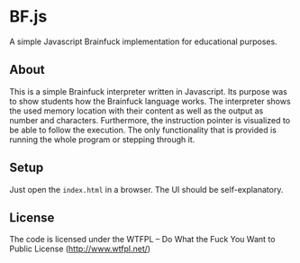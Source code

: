 # BF.js

A simple Javascript Brainfuck implementation for educational purposes. 

## About

This is a simple Brainfuck interpreter written in Javascript. 
Its purpose was to show students how the Brainfuck language works. 
The interpreter shows the used memory location with their content as well as the output as number and characters. 
Furthermore, the instruction pointer is visualized to be able to follow the execution. The only functionality that is provided is running the whole program or stepping through it.

## Setup

Just open the `index.html` in a browser. The UI should be self-explanatory. 

## License

The code is licensed under the WTFPL – Do What the Fuck You Want to Public License (http://www.wtfpl.net/)
